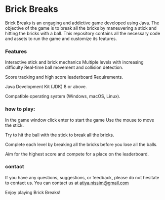 # Brick Breaks
Brick Breaks is an engaging and addictive game developed using Java. The objective of the game is to break all the bricks by maneuvering a stick and hitting the bricks with a ball. This repository contains all the necessary code and assets to run the game and customize its features.

### Features
Interactive stick and brick mechanics Multiple levels with increasing difficulty Real-time ball movement and collision detection.

Score tracking and high score leaderboard Requirements.

Java Development Kit (JDK) 8 or above.

Compatible operating system (Windows, macOS, Linux).



### how to play:
In the game window click enter to start the game Use the mouse to move the stick.

Try to hit the ball with the stick to break all the bricks.

Complete each level by breaking all the bricks before you lose all the balls.

Aim for the highest score and compete for a place on the leaderboard.



### contact
If you have any questions, suggestions, or feedback, please do not hesitate to contact us. You can contact us at atiya.nissim@gmail.com

Enjoy playing Brick Breaks!
